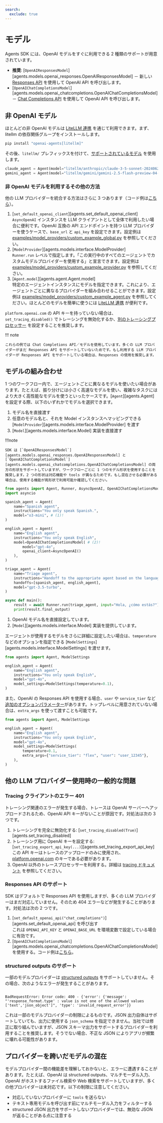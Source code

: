 ```yaml
---
search:
  exclude: true
---
```

# モデル

Agents SDK には、OpenAI モデルをすぐに利用できる 2 種類のサポートが用意されています。

- **推奨**: [`OpenAIResponsesModel`][agents.models.openai_responses.OpenAIResponsesModel] － 新しい [Responses API](https://platform.openai.com/docs/api-reference/responses) を使用して OpenAI API を呼び出します。  
- [`OpenAIChatCompletionsModel`][agents.models.openai_chatcompletions.OpenAIChatCompletionsModel] － [Chat Completions API](https://platform.openai.com/docs/api-reference/chat) を使用して OpenAI API を呼び出します。

## 非 OpenAI モデル

ほとんどの非 OpenAI モデルは [LiteLLM 連携](./litellm.md) を通じて利用できます。まず、litellm の依存関係グループをインストールします。

```bash
pip install "openai-agents[litellm]"
```

その後、`litellm/` プレフィックスを付けて、[サポートされているモデル](https://docs.litellm.ai/docs/providers) を使用します。

```python
claude_agent = Agent(model="litellm/anthropic/claude-3-5-sonnet-20240620", ...)
gemini_agent = Agent(model="litellm/gemini/gemini-2.5-flash-preview-04-17", ...)
```

### 非 OpenAI モデルを利用するその他の方法

他の LLM プロバイダーを統合する方法はさらに 3 つあります（コード例は[こちら](https://github.com/openai/openai-agents-python/tree/main/examples/model_providers/)）。

1. [`set_default_openai_client`][agents.set_default_openai_client]  
   `AsyncOpenAI` インスタンスを LLM クライアントとして全体で利用したい場合に便利です。OpenAI 互換の API エンドポイントを持つ LLM プロバイダーを使うケースで、`base_url` と `api_key` を設定できます。設定例は [examples/model_providers/custom_example_global.py](https://github.com/openai/openai-agents-python/tree/main/examples/model_providers/custom_example_global.py) を参照してください。  
2. [`ModelProvider`][agents.models.interface.ModelProvider]  
   `Runner.run` レベルで指定します。「この実行中のすべてのエージェントでカスタムモデルプロバイダーを使用する」と宣言できます。設定例は [examples/model_providers/custom_example_provider.py](https://github.com/openai/openai-agents-python/tree/main/examples/model_providers/custom_example_provider.py) を参照してください。  
3. [`Agent.model`][agents.agent.Agent.model]  
   特定のエージェントインスタンスにモデルを指定できます。これにより、エージェントごとに異なるプロバイダーを組み合わせることができます。設定例は [examples/model_providers/custom_example_agent.py](https://github.com/openai/openai-agents-python/tree/main/examples/model_providers/custom_example_agent.py) を参照してください。ほとんどのモデルを簡単に使うには [LiteLLM 連携](./litellm.md) が便利です。

`platform.openai.com` の API キーを持っていない場合は、`set_tracing_disabled()` でトレーシングを無効化するか、[別のトレーシングプロセッサー](../tracing.md) を設定することを推奨します。

!!! note

    これらの例では Chat Completions API／モデルを使用しています。多くの LLM プロバイダーがまだ Responses API をサポートしていないためです。もし利用する LLM プロバイダーが Responses API をサポートしている場合は、Responses の使用を推奨します。

## モデルの組み合わせ

1 つのワークフロー内で、エージェントごとに異なるモデルを使いたい場合があります。たとえば、振り分けには小さく高速なモデルを使い、複雑なタスクにはより大きく高性能なモデルを使うといったケースです。[`Agent`][agents.Agent] を設定する際、以下のいずれかでモデルを選択できます。

1. モデル名を直接渡す  
2. 任意のモデル名と、それを Model インスタンスへマッピングできる [`ModelProvider`][agents.models.interface.ModelProvider] を渡す  
3. [`Model`][agents.models.interface.Model] 実装を直接渡す  

!!!note

    SDK は [`OpenAIResponsesModel`][agents.models.openai_responses.OpenAIResponsesModel] と [`OpenAIChatCompletionsModel`][agents.models.openai_chatcompletions.OpenAIChatCompletionsModel] の両方の形状をサポートしていますが、ワークフローごとに 1 つのモデル形状を使用することを推奨します。2 つの形状は対応機能や tools が異なるためです。もし混在させる必要がある場合は、使用する機能が両形状で利用可能か確認してください。

```python
from agents import Agent, Runner, AsyncOpenAI, OpenAIChatCompletionsModel
import asyncio

spanish_agent = Agent(
    name="Spanish agent",
    instructions="You only speak Spanish.",
    model="o3-mini", # (1)!
)

english_agent = Agent(
    name="English agent",
    instructions="You only speak English",
    model=OpenAIChatCompletionsModel( # (2)!
        model="gpt-4o",
        openai_client=AsyncOpenAI()
    ),
)

triage_agent = Agent(
    name="Triage agent",
    instructions="Handoff to the appropriate agent based on the language of the request.",
    handoffs=[spanish_agent, english_agent],
    model="gpt-3.5-turbo",
)

async def main():
    result = await Runner.run(triage_agent, input="Hola, ¿cómo estás?")
    print(result.final_output)
```

1. OpenAI モデル名を直接設定しています。  
2. [`Model`][agents.models.interface.Model] 実装を提供しています。  

エージェントが使用するモデルをさらに詳細に設定したい場合は、`temperature` などのオプションを指定できる [`ModelSettings`][agents.models.interface.ModelSettings] を渡せます。

```python
from agents import Agent, ModelSettings

english_agent = Agent(
    name="English agent",
    instructions="You only speak English",
    model="gpt-4o",
    model_settings=ModelSettings(temperature=0.1),
)
```

また、OpenAI の Responses API を使用する場合、`user` や `service_tier` など[追加のオプションパラメーター](https://platform.openai.com/docs/api-reference/responses/create)があります。トップレベルに用意されていない場合は、`extra_args` を使って渡すことも可能です。

```python
from agents import Agent, ModelSettings

english_agent = Agent(
    name="English agent",
    instructions="You only speak English",
    model="gpt-4o",
    model_settings=ModelSettings(
        temperature=0.1,
        extra_args={"service_tier": "flex", "user": "user_12345"},
    ),
)
```

## 他の LLM プロバイダー使用時の一般的な問題

### Tracing クライアントのエラー 401

トレーシング関連のエラーが発生する場合、トレースは OpenAI サーバーへアップロードされるため、OpenAI API キーがないことが原因です。対処法は次の 3 つです。

1. トレーシングを完全に無効化する: [`set_tracing_disabled(True)`][agents.set_tracing_disabled]  
2. トレーシング用に OpenAI キーを設定する: [`set_tracing_export_api_key(...)`][agents.set_tracing_export_api_key]  
   この API キーはトレースのアップロードのみに使用され、[platform.openai.com](https://platform.openai.com/) のキーである必要があります。  
3. OpenAI 以外のトレースプロセッサーを利用する。詳細は [tracing ドキュメント](../tracing.md#custom-tracing-processors) を参照してください。

### Responses API のサポート

SDK はデフォルトで Responses API を使用しますが、多くの LLM プロバイダーはまだ対応していません。そのため 404 エラーなどが発生することがあります。対処法は次の 2 つです。

1. [`set_default_openai_api("chat_completions")`][agents.set_default_openai_api] を呼び出す  
   これは `OPENAI_API_KEY` と `OPENAI_BASE_URL` を環境変数で設定している場合に有効です。  
2. [`OpenAIChatCompletionsModel`][agents.models.openai_chatcompletions.OpenAIChatCompletionsModel] を使用する。コード例は[こちら](https://github.com/openai/openai-agents-python/tree/main/examples/model_providers/)。

### structured outputs のサポート

一部のモデルプロバイダーは [structured outputs](https://platform.openai.com/docs/guides/structured-outputs) をサポートしていません。その場合、次のようなエラーが発生することがあります。

```

BadRequestError: Error code: 400 - {'error': {'message': "'response_format.type' : value is not one of the allowed values ['text','json_object']", 'type': 'invalid_request_error'}}

```

これは一部のモデルプロバイダーの制限によるものです。JSON 出力自体はサポートしていても、出力に使用する `json_schema` を指定できません。当社では修正に取り組んでいますが、JSON スキーマ出力をサポートするプロバイダーを利用することを推奨します。そうでない場合、不正な JSON によりアプリが頻繁に壊れる可能性があります。

## プロバイダーを跨いだモデルの混在

モデルプロバイダー間の機能差を理解しておかないと、エラーに遭遇することがあります。たとえば、OpenAI は structured outputs、マルチモーダル入力、OpenAI がホストするファイル検索や Web 検索をサポートしていますが、多くの他プロバイダーは未対応です。以下の制限に注意してください。

- 対応していないプロバイダーに `tools` を送らない  
- テキスト専用モデルを呼び出す前にマルチモーダル入力をフィルターする  
- structured JSON 出力をサポートしないプロバイダーでは、無効な JSON が返ることがある点に注意する  